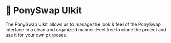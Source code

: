 # 🐎 PonySwap UIkit

The PonySwap UIkit allows us to manage the look & feel of the PonySwap interface in a clean and organized manner.
Feel free to clone the project and use it for your own purposes.